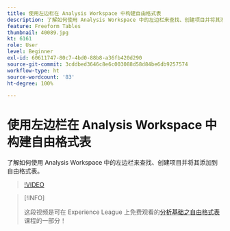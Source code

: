 ```yaml
---
title: 使用左边栏在 Analysis Workspace 中构建自由格式表
description: 了解如何使用 Analysis Workspace 中的左边栏来查找、创建项目并将其添加到自由格式表。
feature: Freeform Tables
thumbnail: 40089.jpg
kt: 6161
role: User
level: Beginner
exl-id: 60611747-80c7-4bd0-88b8-a36fb420d290
source-git-commit: 3cddbed3646c8e6c003088d58d84be6db9257574
workflow-type: ht
source-wordcount: '83'
ht-degree: 100%

---
```


# 使用左边栏在 Analysis Workspace 中构建自由格式表

了解如何使用 Analysis Workspace 中的左边栏来查找、创建项目并将其添加到自由格式表。

>[!VIDEO](https://video.tv.adobe.com/v/40089/?quality=12&learn=on)

>[!INFO]
>
> 这段视频是可在 Experience League 上免费观看的[分析基础之自由格式表](https://experienceleague.adobe.com/?recommended=Analytics-U-1-2020.3)课程的一部分！
